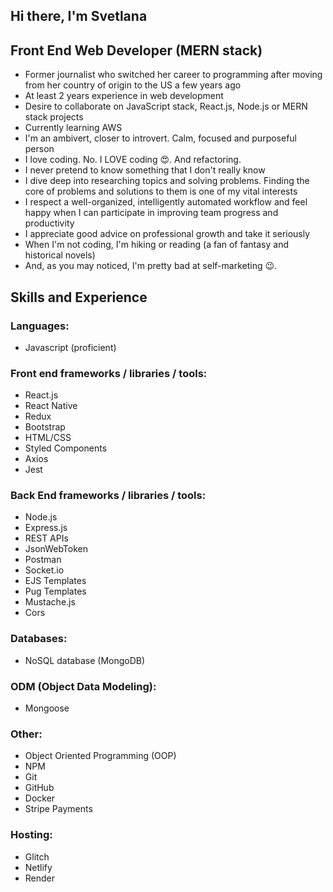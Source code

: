 ## Hi there, I'm Svetlana

## Front End Web Developer (MERN stack)

- Former journalist who switched her career to programming after moving from her country of origin to the US a few years ago
- At least 2 years experience in web development
- Desire to collaborate on JavaScript stack, React.js, Node.js or MERN stack projects
- Currently learning AWS
- I'm an ambivert, closer to introvert. Calm, focused and purposeful person
- I love coding. No. I LOVE coding 😍. And refactoring.
- I never pretend to know something that I don't really know
- I dive deep into researching topics and solving problems. Finding the core of problems and solutions to them is one of my vital interests
- I respect a well-organized, intelligently automated workflow and feel happy when I can participate in improving team progress and productivity
- I appreciate good advice on professional growth and take it seriously
- When I'm not coding, I'm hiking or reading (a fan of fantasy and historical novels)
- And, as you may noticed, I'm pretty bad at self-marketing 😉. 


## Skills and Experience

### Languages:
- Javascript (proficient)

### Front end frameworks / libraries / tools:
- React.js
- React Native
- Redux
- Bootstrap
- HTML/CSS
- Styled Components
- Axios
- Jest

### Back End frameworks / libraries / tools:
- Node.js
- Express.js
- REST APIs
- JsonWebToken
- Postman
- Socket.io
- EJS Templates
- Pug Templates
- Mustache.js 
- Cors

### Databases:
- NoSQL database (MongoDB)

### ODM (Object Data Modeling):
- Mongoose

### Other:
- Object Oriented Programming (OOP)
- NPM
- Git
- GitHub
- Docker
- Stripe Payments

### Hosting:
- Glitch
- Netlify
- Render

